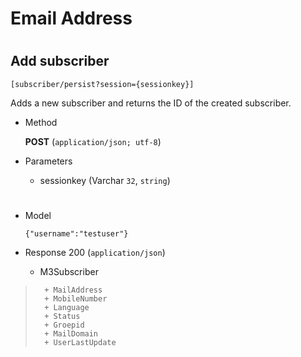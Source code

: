 # Email Address

#

## Add subscriber 

	[subscriber/persist?session={sessionkey}]

 Adds a new subscriber and returns the ID of the created subscriber.

+ Method

	**POST** (`application/json; utf-8`)

+ Parameters

	+ sessionkey (Varchar `32`, `string`)
	
	
#

+ Model

	```
	{"username":"testuser"}
	```

+ Response 200 (`application/json`)

	+ M3Subscriber

> 		+ MailAddress
> 		+ MobileNumber
> 		+ Language
> 		+ Status
> 		+ Groepid
> 		+ MailDomain
> 		+ UserLastUpdate
